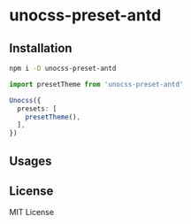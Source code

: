 # unocss-preset-antd

## Installation

```bash
npm i -D unocss-preset-antd
```

```ts
import presetTheme from 'unocss-preset-antd'

Unocss({
  presets: [
    presetTheme(),
  ],
})
```

## Usages


## License

MIT License
